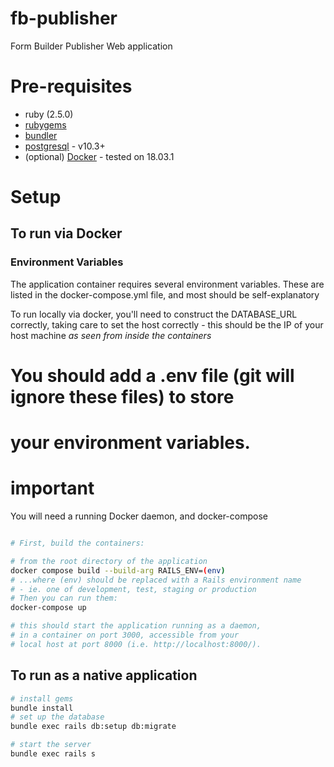 # fb-publisher
Form Builder Publisher Web application

# Pre-requisites

* ruby (2.5.0)
* [rubygems](https://rubygems.org/)
* [bundler](https://bundler.io/)
* [postgresql](https://www.postgresql.org/) - v10.3+
* (optional) [Docker](https://docker.com/) - tested on 18.03.1

# Setup

## To run via Docker

### Environment Variables

The application container requires several environment variables.
These are listed in the docker-compose.yml file, and most should be
self-explanatory

To run locally via docker, you'll need to construct the DATABASE_URL
correctly, taking care to set the host correctly - this should be
the IP of your host machine _as seen from inside the containers_
# You should add a .env file (git will ignore these files) to store
# your environment variables.
# important

You will need a running Docker daemon, and docker-compose

```bash

# First, build the containers:

# from the root directory of the application
docker compose build --build-arg RAILS_ENV=(env)
# ...where (env) should be replaced with a Rails environment name
# - ie. one of development, test, staging or production
# Then you can run them:
docker-compose up

# this should start the application running as a daemon,
# in a container on port 3000, accessible from your
# local host at port 8000 (i.e. http://localhost:8000/).

```

## To run as a native application
```bash
# install gems
bundle install
# set up the database
bundle exec rails db:setup db:migrate

# start the server
bundle exec rails s
```
